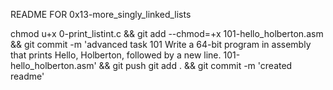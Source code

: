 README FOR 0x13-more_singly_linked_lists

chmod u+x 0-print_listint.c && git add --chmod=+x 101-hello_holberton.asm && git commit -m 'advanced task 101 Write a 64-bit program in assembly that prints Hello, Holberton, followed by a new line. 101-hello_holberton.asm' && git push
git add . && git commit -m 'created readme'